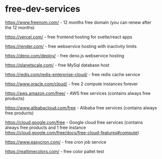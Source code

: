 # free-dev-services

https://www.freenom.com/ - 12 months free domain (you can renew after the 12 months)

https://vercel.com/ - free frontend hosting for svelte/react apps

https://render.com/ - free webservice hosting with inactivity limits

https://deno.com/deploy/ - free deno.js webservice hosting

https://planetscale.com/ - free MySql database host

https://redis.com/redis-enterprise-cloud/ - free redis cache service

https://www.oracle.com/cloud/ - free 2 compute instances forever

https://aws.amazon.com/free/ - AWS free services (contains always free products)

https://www.alibabacloud.com/free - Alibaba free services (contains always free products)

https://cloud.google.com/free - Google cloud free services (contains always free products and 1 free instance https://cloud.google.com/free/docs/free-cloud-features#compute)

https://www.easycron.com/ - free cron job service

https://realtimecolors.com/ - free color paltet test
